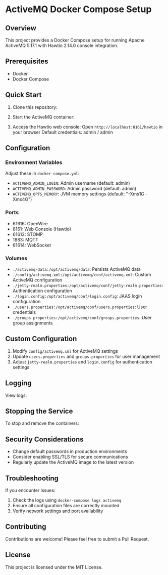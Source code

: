 # ActiveMQ Docker Compose Setup

## Overview
This project provides a Docker Compose setup for running Apache ActiveMQ 5.17.1 with Hawtio 2.14.0 console integration.

## Prerequisites
- Docker
- Docker Compose

## Quick Start
1. Clone this repository:
2. Start the ActiveMQ container:

3. Access the Hawtio web console:
Open `http://localhost:8161/hawtio` in your browser
Default credentials: admin / admin

## Configuration

### Environment Variables
Adjust these in `docker-compose.yml`:
- `ACTIVEMQ_ADMIN_LOGIN`: Admin username (default: admin)
- `ACTIVEMQ_ADMIN_PASSWORD`: Admin password (default: admin)
- `ACTIVEMQ_OPTS_MEMORY`: JVM memory settings (default: "-Xms1G -Xmx4G")

### Ports
- 61616: OpenWire
- 8161: Web Console (Hawtio)
- 61613: STOMP
- 1883: MQTT
- 61614: WebSocket

### Volumes
- `./activemq-data:/opt/activemq/data`: Persists ActiveMQ data
- `./config/activemq.xml:/opt/activemq/conf/activemq.xml`: Custom ActiveMQ configuration
- `./jetty-realm.properties:/opt/activemq/conf/jetty-realm.properties`: Authentication configuration
- `./login.config:/opt/activemq/conf/login.config`: JAAS login configuration
- `./users.properties:/opt/activemq/conf/users.properties`: User credentials
- `./groups.properties:/opt/activemq/conf/groups.properties`: User group assignments

## Custom Configuration
1. Modify `config/activemq.xml` for ActiveMQ settings
2. Update `users.properties` and `groups.properties` for user management
3. Adjust `jetty-realm.properties` and `login.config` for authentication settings

## Logging
View logs:


## Stopping the Service
To stop and remove the containers:


## Security Considerations
- Change default passwords in production environments
- Consider enabling SSL/TLS for secure communications
- Regularly update the ActiveMQ image to the latest version

## Troubleshooting
If you encounter issues:
1. Check the logs using `docker-compose logs activemq`
2. Ensure all configuration files are correctly mounted
3. Verify network settings and port availability

## Contributing
Contributions are welcome! Please feel free to submit a Pull Request.

## License
This project is licensed under the MIT License.
